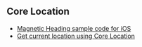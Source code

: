 ## Core Location 
- [Magnetic Heading sample code for iOS](https://stackoverflow.com/questions/41080571/magnetic-heading-sample-code-for-ios)
- [Get current location using Core Location](https://fluffy.es/current-location/)
